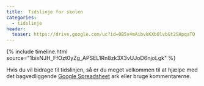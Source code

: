 ```yaml
---
title:  Tidslinje for skolen
categories: 
  - tidslinje
header:
  teaser: https://drive.google.com/uc?id=0B5v4mAibvkKXb0lvbGt2SHpqaTQ
---
```


{% include timeline.html source="1bixNJH_FfOzt0yZg_APSEL1Rn8zk3X3vUJoD6njoLgk" %}

Hvis du vil bidrage til tidslinjen, så er du meget velkommen til at hjælpe med det bagvedliggende [Google Spreadsheet](https://docs.google.com/spreadsheets/d/1bixNJH_FfOzt0yZg_APSEL1Rn8zk3X3vUJoD6njoLgk/edit?usp=sharing) ark eller bruge kommentarerne.
